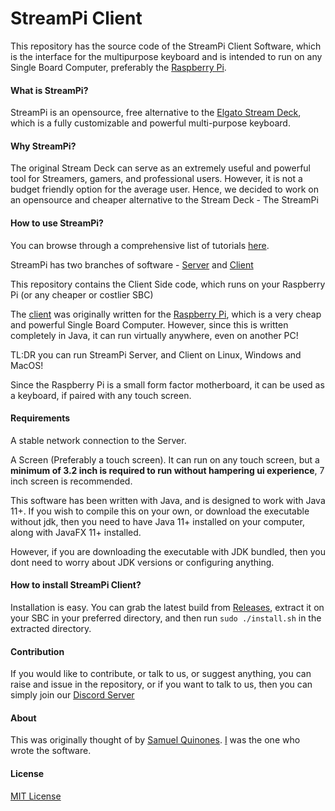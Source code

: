# StreamPi Client

This repository has the source code of the StreamPi Client Software, which is the interface for the multipurpose keyboard and is intended to run on any Single Board Computer, preferably the [Raspberry Pi](https://www.raspberrypi.org/).

#### What is StreamPi?

StreamPi is an opensource, free alternative to the [Elgato Stream Deck](https://www.elgato.com/en/gaming/stream-deck), which is a fully customizable and powerful multi-purpose keyboard. 

#### Why StreamPi?

The original Stream Deck can serve as an extremely useful and powerful tool for Streamers, gamers, and professional users. However, it is not a budget friendly option for the average user. Hence, we decided to work on an opensource and cheaper alternative to the Stream Deck - The StreamPi

#### How to use StreamPi?

You can browse through a comprehensive list of tutorials [here](google.com).

StreamPi has two branches of software - [Server](https://www.raspberrypi.org/) and [Client](https://github.com/ladiesman6969/streampi_client)

This repository contains the Client Side code, which runs on your Raspberry Pi (or any cheaper or costlier SBC)

The [client](https://github.com/ladiesman6969/streampi_client/) was originally written for the [Raspberry Pi](https://www.raspberrypi.org/), which is a very cheap and powerful Single Board Computer. However, since this is written completely in Java, it can run virtually anywhere, even on another PC!

TL:DR you can run StreamPi Server, and Client on Linux, Windows and MacOS!

Since the Raspberry Pi is a small form factor motherboard, it can be used as a keyboard, if paired with any touch screen.

#### Requirements

A stable network connection to the Server.

A Screen (Preferably a touch screen). It can run on any touch screen, but a **minimum of 3.2 inch is required to run without hampering ui experience**, 7 inch screen is recommended.

This software has been written with Java, and is designed to work with Java 11+. If you wish to compile this on your own, or download the executable without jdk, then you need to have Java 11+ installed on your computer, along with JavaFX 11+ installed. 

However, if you are downloading the executable with JDK bundled, then you dont need to worry about JDK versions or configuring anything.

#### How to install StreamPi Client?

Installation is easy. You can grab the latest build from [Releases](https://github.com/ladiesman6969/streampi_client/releases), extract it on your SBC in your preferred directory, and then run `sudo ./install.sh` in the extracted directory.

#### Contribution

If you would like to contribute, or talk to us, or suggest anything, you can raise and issue in the repository, or if you want to talk to us, then you can simply join our [Discord Server](https://discord.gg/BExqGmk)

#### About

This was originally thought of by [Samuel Quinones](https://twitter.com/SamuelQuinones1). [I](https://twitter.com/ladiesman36069) was the one who wrote the software.

#### License

[MIT License](https://github.com/ladiesman6969/streampi_client/LICENSE)





